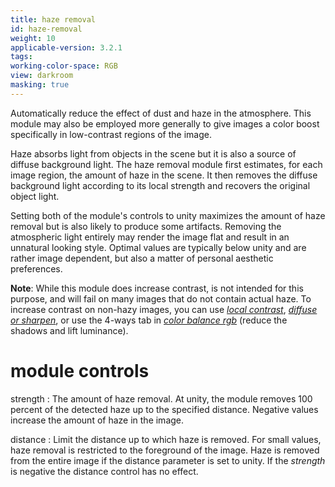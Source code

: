 ```yaml
---
title: haze removal
id: haze-removal
weight: 10
applicable-version: 3.2.1
tags:
working-color-space: RGB
view: darkroom
masking: true
---
```


Automatically reduce the effect of dust and haze in the atmosphere. This module may also be employed more generally to give images a color boost specifically in low-contrast regions of the image.

Haze absorbs light from objects in the scene but it is also a source of diffuse background light. The haze removal module first estimates, for each image region, the amount of haze in the scene. It then removes the diffuse background light according to its local strength and recovers the original object light.

Setting both of the module's controls to unity maximizes the amount of haze removal but is also likely to produce some artifacts. Removing the atmospheric light entirely may render the image flat and result in an unnatural looking style. Optimal values are typically below unity and are rather image dependent, but also a matter of personal aesthetic preferences.

**Note**: While this module does increase contrast, is not intended for this purpose, and will fail on many images that do not contain actual haze. To increase contrast on non-hazy images, you can use [_local contrast_](../local-contrast.md), [_diffuse or sharpen_](./diffuse.md), or use the 4-ways tab in [_color balance rgb_](../color-balance-rgb.md) (reduce the shadows and lift luminance).

# module controls

strength
: The amount of haze removal. At unity, the module removes 100 percent of the detected haze up to the specified distance. Negative values increase the amount of haze in the image.

distance
: Limit the distance up to which haze is removed. For small values, haze removal is restricted to the foreground of the image. Haze is removed from the entire image if the distance parameter is set to unity. If the _strength_ is negative the distance control has no effect.
